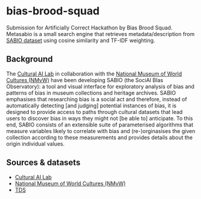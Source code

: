 # bias-brood-squad
Submission for Artificially Correct Hackathon by Bias Brood Squad.<br>
Metasabio is a small search engine that retrieves metadata/description from [SABIO dataset](https://github.com/valevo/artificially_correct_challenge) using cosine similarity and TF-IDF weighting.

## Background
The [Cultural AI Lab](https://www.cultural-ai.nl/) in collaboration with the [National Museum of World Cultures (NMvW)](https://collectie.wereldculturen.nl/) have been developing SABIO (the SociAl BIas Observatory): a tool and visual interface for exploratory analysis of bias and patterns of bias in museum collections and heritage archives. SABIO emphasises that researching bias is a social act and therefore, instead of automatically detecting [and judging] potential instances of bias, it is designed to provide access to paths through cultural datasets that lead users to discover bias in ways they might not [be able to] anticipate. To this end, SABIO consists of an extensible suite of parameterised algorithms that measure variables likely to correlate with bias and (re-)orginasises the given collection according to these measurements and provides details about the origin individual values.

## Sources & datasets
* [Cultural AI Lab](https://www.cultural-ai.nl/)
* [National Museum of World Cultures (NMvW)](https://collectie.wereldculturen.nl/)
* [TDS](https://towardsdatascience.com/create-a-simple-search-engine-using-python-412587619ff5)
